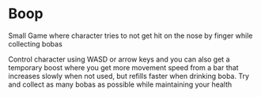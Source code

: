 # Boop
Small Game where character tries to not get hit on the nose by finger while collecting bobas

Control character using WASD or arrow keys and you can also get a temporary boost where you get more movement speed from a bar that increases slowly when not used, 
but refills faster when drinking boba. Try and collect as many bobas as possible while maintaining your health
